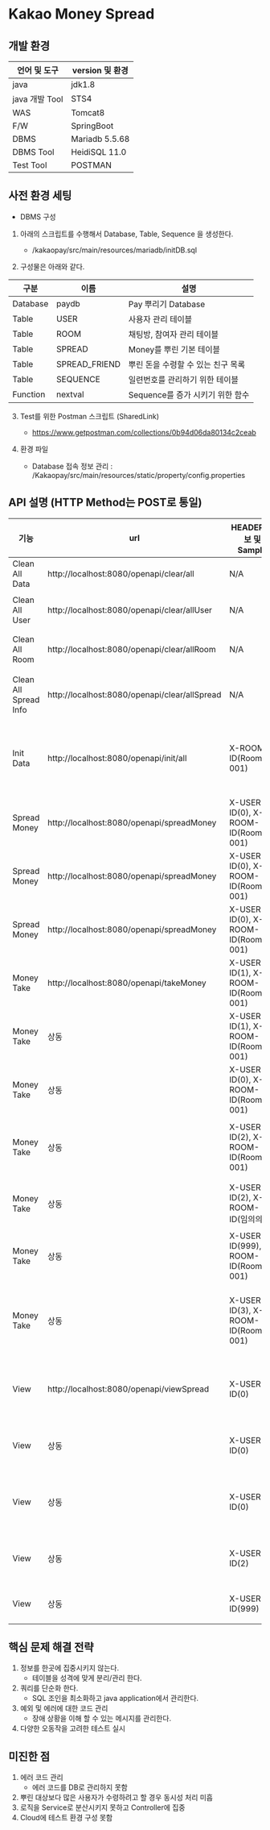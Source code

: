 # Kakao Money Spread   

## 개발 환경
|언어 및 도구|version 및 환경|
|---|---|
|java|jdk1.8|
|java 개발 Tool|STS4|
|WAS|Tomcat8|
|F/W|SpringBoot|
|DBMS|Mariadb 5.5.68|
|DBMS Tool|HeidiSQL 11.0|
|Test Tool|POSTMAN|

## 사전 환경 세팅   
* DBMS 구성
1. 아래의 스크립트를 수행해서 Database, Table, Sequence 을 생성한다.   
   - /kakaopay/src/main/resources/mariadb/initDB.sql   
   
2. 구성물은 아래와 같다.   

|구분|이름|설명|
|---|---|---|
|Database|paydb|Pay 뿌리기 Database|
|Table|USER|사용자 관리 테이블|
|Table|ROOM|채팅방, 참여자 관리 테이블|
|Table|SPREAD|Money를 뿌린 기본 테이블|
|Table|SPREAD_FRIEND|뿌린 돈을 수령할 수 있는 친구 목록|
|Table|SEQUENCE|일련번호를 관리하기 위한 테이블|
|Function|nextval|Sequence를 증가 시키기 위한 함수|   

3. Test를 위한 Postman 스크립트 (SharedLink)
   - https://www.getpostman.com/collections/0b94d06da80134c2ceab   

4. 환경 파일
   - Database 접속 정보 관리 : /Kakaopay/src/main/resources/static/property/config.properties

## API 설명 (HTTP Method는 POST로 통일)   
|기능|url|HEADER 정보 및 Sample|Parameter Sample|전송 Type|설명|
|---|---|---|---|---|---|
|Clean All Data|http://localhost:8080/openapi/clear/all|N/A|N/A|N/A|한꺼번에 초기화|
|Clean All User|http://localhost:8080/openapi/clear/allUser|N/A|N/A|N/A|개별 초기화 : 사용자|
|Clean All Room|http://localhost:8080/openapi/clear/allRoom|N/A|N/A|N/A|개별 초기화 : 채팅방, 참여자|
|Clean All Spread Info|http://localhost:8080/openapi/clear/allSpread|N/A|N/A|N/A|개별 초기화 : 뿌린 돈 정보와 대상 정보|
|Init Data|http://localhost:8080/openapi/init/all|X-ROOM-ID(RoomID-001)|{ "userCnt": 10, "amounts": 100000000 }|JSON|원하는 방 이름과 사용자 수 그리고 초기 보유 금액을 생성|
|Spread Money|http://localhost:8080/openapi/spreadMoney|X-USER-ID(0), X-ROOM-ID(RoomID-001)|{ "spreadAmounts": 1000, "friendCnt": 5 }|JSON|정상:Money를 뿌린다.|
|Spread Money|http://localhost:8080/openapi/spreadMoney|X-USER-ID(0), X-ROOM-ID(RoomID-001)|{ "spreadAmounts": -1000, "friendCnt": 5 }|JSON|오류1:마이너스 금액 뿌리기|
|Spread Money|http://localhost:8080/openapi/spreadMoney|X-USER-ID(0), X-ROOM-ID(RoomID-001)|{ "spreadAmounts": 1000, "friendCnt": -5 }|JSON|오류2:마이너스 대상자 뿌리기|
|Money Take|http://localhost:8080/openapi/takeMoney|X-USER-ID(1), X-ROOM-ID(RoomID-001)|{ "tokenId": "생성된 TokenID" }|JSON|정상|
|Money Take|상동|X-USER-ID(1), X-ROOM-ID(RoomID-001)|{ "tokenId": "생성된 TokenID" }|JSON|오류1:10분 이후 테스트|
|Money Take|상동|X-USER-ID(0), X-ROOM-ID(RoomID-001)|{ "tokenId": "생성된 TokenID" }|JSON|오류2:뿌린 당사자가 금액 취하기|
|Money Take|상동|X-USER-ID(2), X-ROOM-ID(RoomID-001)|{ "tokenId": "임의의 TokenID" }|JSON|오류3:Token이 정확하지 않을 경우|
|Money Take|상동|X-USER-ID(2), X-ROOM-ID(임의의 방)|{ "tokenId": "생성된 TokenID" }|JSON|오류4:참여한 방이 정확하지 않을 경우|
|Money Take|상동|X-USER-ID(999), X-ROOM-ID(RoomID-001)|{ "tokenId": "생성된 TokenID" }|JSON|오류5:권한이 없는 사용자 접근|
|Money Take|상동|X-USER-ID(3), X-ROOM-ID(RoomID-001)|{ "tokenId": "생성된 TokenID" }|JSON|오류6:뿌린 대상보다 많은 사람이 수령하려고 할 경우|
|View|http://localhost:8080/openapi/viewSpread|X-USER-ID(0)|{ "tokenId": "생성된 TokenID" }|JSON|정상:금액을 뿌린 당사자, 정확한 TokenId|
|View|상동|X-USER-ID(0)|{ "tokenId": "생성된 TokenID" }|JSON|오류1:기간 경과-7일 이후 테스트|
|View|상동|X-USER-ID(0)|{ "tokenId": "임의의 TokenID" }|JSON|오류2:Token이 정확하지 않을 경우|
|View|상동|X-USER-ID(2)|{ "tokenId": "생성된 TokenID" }|JSON|오류3:권한이 없는 사용자 요청|
|View|상동|X-USER-ID(999)|{ "tokenId": "생성된 TokenID" }|JSON|오류4:없는 사용자 요청|

## 핵심 문제 해결 전략   
1. 정보를 한곳에 집중시키지 않는다.
   - 테이블을 성격에 맞게 분리/관리 한다.
2. 쿼리를 단순화 한다.
   - SQL 조인을 최소화하고 java application에서 관리한다.
3. 예외 및 에러에 대한 코드 관리   
   - 장애 상황을 이해 할 수 있는 메시지를 관리한다.   
4. 다양한 오동작을 고려한 테스트 실시   

## 미진한 점
1. 에러 코드 관리 
   - 에러 코드를 DB로 관리하지 못함
2. 뿌린 대상보다 많은 사용자가 수령하려고 할 경우 동시성 처리 미흡
3. 로직을 Service로 분산시키지 못하고 Controller에 집중
4. Cloud에 테스트 환경 구성 못함
